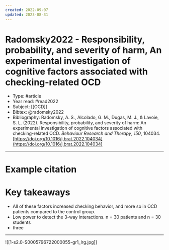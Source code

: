 ```yaml
---
created: 2022-09-07
updated: 2023-08-31
---
```

# Radomsky2022 - Responsibility, probability, and severity of harm, An experimental investigation of cognitive factors associated with checking-related OCD

* Type: #article
* Year read: #read2022
* Subject: [[OCD]]
* Bibtex: @radomsky2022
* Bibliography: Radomsky, A. S., Alcolado, G. M., Dugas, M. J., & Lavoie, S. L. (2022). Responsibility, probability, and severity of harm: An experimental investigation of cognitive factors associated with checking-related OCD. _Behaviour Research and Therapy_, _150_, 104034. [https://doi.org/10.1016/j.brat.2022.104034](https://doi.org/10.1016/j.brat.2022.104034)
---
# Example citation


# Key takeaways
* All of these factors increased checking behavior, and more so in OCD patients compared to the control group.
* Low power to detect the 3-way interactions. n = 30 patients and n = 30 students
* three

---
![[1-s2.0-S0005796722000055-gr1_lrg.jpg]]
